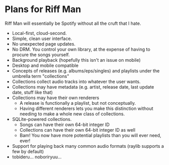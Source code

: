 # Plans for Riff Man

Riff Man will essentially be Spotify without all the cruft that I hate.

* Local-first, cloud-second.
* Simple, clean user interface.
* No unexpected page updates.
* No DRM. You control your own library, at the expense of having to procure the songs yourself.
* Background playback (hopefully this isn't an issue on mobile)
* Desktop and mobile compatible
* Concepts of releases (e.g. albums/eps/singles) and playlists under the umbrella term "collections"
* Collections collect audio tracks into whatever the user wants.
* Collections may have metadata (e.g. artist, release date, last update date, stuff like that)
* Collections may have their own renderers
    * A release is functionally a playlist, but not conceptually.
    * Having different renderers lets you make this distinction without needing to make a whole new class of collections.
* SQLite-powered collections.
    * Songs can have their own 64-bit integer ID
    * Collections can have their own 64-bit integer ID as well
    * Bam! You now have more potential playlists than you will ever need, ever!
* Support for playing back many common audio formats (raylib supports a few by default)
* tobideru... noboriryuu...
